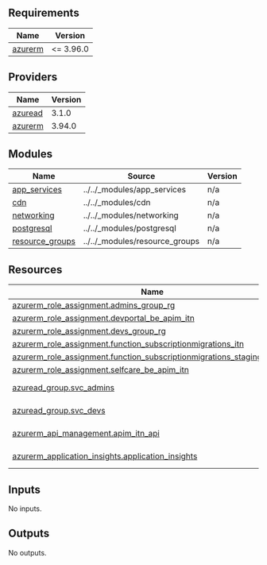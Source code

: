 <!-- markdownlint-disable -->
<!-- BEGIN_TF_DOCS -->
## Requirements

| Name | Version |
|------|---------|
| <a name="requirement_azurerm"></a> [azurerm](#requirement\_azurerm) | <= 3.96.0 |

## Providers

| Name | Version |
|------|---------|
| <a name="provider_azuread"></a> [azuread](#provider\_azuread) | 3.1.0 |
| <a name="provider_azurerm"></a> [azurerm](#provider\_azurerm) | 3.94.0 |

## Modules

| Name | Source | Version |
|------|--------|---------|
| <a name="module_app_services"></a> [app\_services](#module\_app\_services) | ../../_modules/app_services | n/a |
| <a name="module_cdn"></a> [cdn](#module\_cdn) | ../../_modules/cdn | n/a |
| <a name="module_networking"></a> [networking](#module\_networking) | ../../_modules/networking | n/a |
| <a name="module_postgresql"></a> [postgresql](#module\_postgresql) | ../../_modules/postgresql | n/a |
| <a name="module_resource_groups"></a> [resource\_groups](#module\_resource\_groups) | ../../_modules/resource_groups | n/a |

## Resources

| Name | Type |
|------|------|
| [azurerm_role_assignment.admins_group_rg](https://registry.terraform.io/providers/hashicorp/azurerm/latest/docs/resources/role_assignment) | resource |
| [azurerm_role_assignment.devportal_be_apim_itn](https://registry.terraform.io/providers/hashicorp/azurerm/latest/docs/resources/role_assignment) | resource |
| [azurerm_role_assignment.devs_group_rg](https://registry.terraform.io/providers/hashicorp/azurerm/latest/docs/resources/role_assignment) | resource |
| [azurerm_role_assignment.function_subscriptionmigrations_itn](https://registry.terraform.io/providers/hashicorp/azurerm/latest/docs/resources/role_assignment) | resource |
| [azurerm_role_assignment.function_subscriptionmigrations_staging_slot_itn](https://registry.terraform.io/providers/hashicorp/azurerm/latest/docs/resources/role_assignment) | resource |
| [azurerm_role_assignment.selfcare_be_apim_itn](https://registry.terraform.io/providers/hashicorp/azurerm/latest/docs/resources/role_assignment) | resource |
| [azuread_group.svc_admins](https://registry.terraform.io/providers/hashicorp/azuread/latest/docs/data-sources/group) | data source |
| [azuread_group.svc_devs](https://registry.terraform.io/providers/hashicorp/azuread/latest/docs/data-sources/group) | data source |
| [azurerm_api_management.apim_itn_api](https://registry.terraform.io/providers/hashicorp/azurerm/latest/docs/data-sources/api_management) | data source |
| [azurerm_application_insights.application_insights](https://registry.terraform.io/providers/hashicorp/azurerm/latest/docs/data-sources/application_insights) | data source |

## Inputs

No inputs.

## Outputs

No outputs.
<!-- END_TF_DOCS -->
